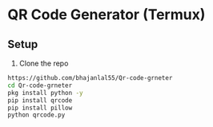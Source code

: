 # QR Code Generator (Termux)

## Setup

1. Clone the repo  
```bash
https://github.com/bhajanlal55/Qr-code-grneter
cd Qr-code-grneter 
pkg install python -y
pip install qrcode
pip install pillow
python qrcode.py
